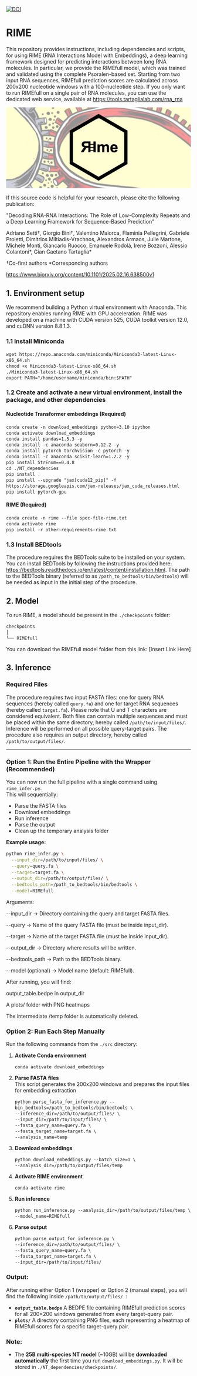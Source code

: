 [![DOI](https://zenodo.org/badge/DOI/10.5281/zenodo.14926723.svg)](https://doi.org/10.5281/zenodo.14926723)  

# RIME

This repository provides instructions, including dependencies and scripts, for using RIME (RNA Interactions Model with Embeddings), a deep learning framework designed for predicting interactions between long RNA molecules. In particular, we provide the RIMEfull model, which was trained and validated using the complete Psoralen-based set. Starting from two input RNA sequences, RIMEfull prediction scores are calculated across 200x200 nucleotide windows with a 100-nucleotide step. If you only want to run RIMEfull on a single pair of RNA molecules, you can use the dedicated web service, available at https://tools.tartaglialab.com/rna_rna

<img src="RIMElogo.jpg">

If this source code is helpful for your research, please cite the following publication:

"Decoding RNA-RNA Interactions: The Role of Low-Complexity Repeats and a Deep Learning Framework for Sequence-Based Prediction"

Adriano Setti†, Giorgio Bini†, Valentino Maiorca, Flaminia Pellegrini, Gabriele Proietti, Dimitrios Miltiadis-Vrachnos, Alexandros Armaos, Julie Martone, Michele Monti, Giancarlo Ruocco, Emanuele Rodolà, Irene Bozzoni, Alessio Colantoni*, Gian Gaetano Tartaglia*

†Co-first authors
*Corresponding authors

https://www.biorxiv.org/content/10.1101/2025.02.16.638500v1

## 1. Environment setup
We recommend building a Python virtual environment with Anaconda. This repository enables running RIME with GPU acceleration. RIME was developed on a machine with CUDA version 525, CUDA toolkit version 12.0, and cuDNN version 8.8.1.3.

### 1.1 Install Miniconda  
```
wget https://repo.anaconda.com/miniconda/Miniconda3-latest-Linux-x86_64.sh
chmod +x Miniconda3-latest-Linux-x86_64.sh
./Miniconda3-latest-Linux-x86_64.sh
export PATH="/home/username/miniconda/bin:$PATH"
```

### 1.2 Create and activate a new virtual environment, install the package, and other dependencies  

#### **Nucleotide Transformer embeddings (Required)**  
```
conda create -n download_embeddings python=3.10 ipython 
conda activate download_embeddings
conda install pandas=1.5.3 -y
conda install -c anaconda seaborn=0.12.2 -y
conda install pytorch torchvision -c pytorch -y
conda install -c anaconda scikit-learn=1.2.2 -y
pip install StrEnum==0.4.8
cd ./NT_dependencies
pip install .
pip install --upgrade "jax[cuda12_pip]" -f https://storage.googleapis.com/jax-releases/jax_cuda_releases.html
pip install pytorch-gpu
```

#### **RIME (Required)**  
```
conda create -n rime --file spec-file-rime.txt
conda activate rime
pip install -r other-requirements-rime.txt
```

### 1.3 Install BEDtools
The procedure requires the BEDTools suite to be installed on your system. You can install BEDTools by following the instructions provided here: https://bedtools.readthedocs.io/en/latest/content/installation.html. The path to the BEDTools binary (referred to as `/path_to_bedtools/bin/bedtools`) will be needed as input in the initial step of the procedure.

## 2. Model  
To run RIME, a model should be present in the `./checkpoints` folder:

```
checkpoints
│ 
└── RIMEfull
```

You can download the RIMEfull model folder from this link: [Insert Link Here]  


## 3. Inference

### Required Files
The procedure requires two input FASTA files: one for query RNA sequences (hereby called `query.fa`) and one for target RNA sequences (hereby called `target.fa`). Please note that U and T characters are considered equivalent. Both files can contain multiple sequences and must be placed within the same directory, hereby called `/path/to/input/files/`. Inference will be performed on all possible query-target pairs. The procedure also requires an output directory, hereby called `/path/to/output/files/`.

---

### Option 1: **Run the Entire Pipeline with the Wrapper (Recommended)**

You can now run the full pipeline with a single command using `rime_infer.py`.  
This will sequentially:
- Parse the FASTA files
- Download embeddings
- Run inference
- Parse the output
- Clean up the temporary analysis folder

**Example usage:**
```bash
python rime_infer.py \
  --input_dir=/path/to/input/files/ \
  --query=query.fa \
  --target=target.fa \
  --output_dir=/path/to/output/files/ \
  --bedtools_path=/path_to_bedtools/bin/bedtools \
  --model=RIMEfull
```

Arguments:

--input_dir → Directory containing the query and target FASTA files.

--query → Name of the query FASTA file (must be inside input_dir).

--target → Name of the target FASTA file (must be inside input_dir).

--output_dir → Directory where results will be written.

--bedtools_path → Path to the BEDTools binary.

--model (optional) → Model name (default: RIMEfull).

After running, you will find:

output_table.bedpe in output_dir

A plots/ folder with PNG heatmaps

The intermediate /temp folder is automatically deleted.

### Option 2: **Run Each Step Manually**

Run the following commands from the `./src` directory:

1. **Activate Conda environment**  
   ```
   conda activate download_embeddings
   ```
2. **Parse FASTA files**  
This script generates the 200x200 windows and prepares the input files for embedding extraction
   ```
   python parse_fasta_for_inference.py --bin_bedtools=/path_to_bedtools/bin/bedtools \
   --inference_dir=/path/to/output/files/ \
   --input_dir=/path/to/input/files/ \
   --fasta_query_name=query.fa \
   --fasta_target_name=target.fa \
   --analysis_name=temp
   ```
3. **Download embeddings**  
   ```
   python download_embeddings.py --batch_size=1 \
   --analysis_dir=/path/to/output/files/temp 
   ```
4. **Activate RIME environment**  
   ```
   conda activate rime
   ```
5. **Run inference**  
   ```
   python run_inference.py --analysis_dir=/path/to/output/files/temp \
   --model_name=RIMEfull
   ```
6. **Parse output**  
   ```
   python parse_output_for_inference.py \
   --inference_dir=/path/to/output/files/ \
   --fasta_query_name=query.fa \
   --fasta_target_name=target.fa \
   --input_dir=/path/to/input/files/
   ```

### Output:  
After running either Option 1 (wrapper) or Option 2 (manual steps), you will find the following inside `/path/to/output/files/ `:  
- **`output_table.bedpe`**  A BEDPE file containing RIMEfull prediction scores for all 200×200 windows generated from every target-query pair.
- **`plots/`**  A directory containing PNG files, each representing a heatmap of RIMEfull scores for a specific target-query pair.


### Note:
- The **25B multi-species NT model** (~10GB) will be **downloaded automatically** the first time you run `download_embeddings.py`. It will be stored in `./NT_dependencies/checkpoints/`.  
